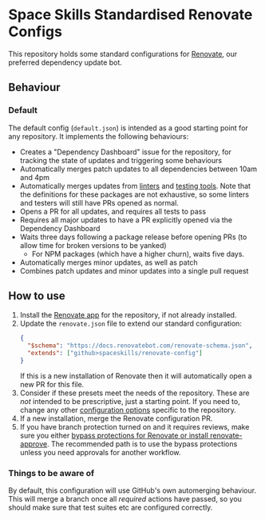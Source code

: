 # Space Skills Standardised Renovate Configs

This repository holds some standard configurations for [Renovate](https://www.mend.io/renovate/), our preferred dependency update bot.

## Behaviour

### Default

The default config (`default.json`) is intended as a good starting point for any repository. It implements the following behaviours:

- Creates a "Dependency Dashboard" issue for the repository, for tracking the state of updates and triggering some behaviours
- Automatically merges patch updates to all dependencies between 10am and 4pm
- Automatically merges updates from [linters](https://docs.renovatebot.com/presets-packages/#packageslinters) and [testing tools](https://docs.renovatebot.com/presets-packages/#packagestest). Note that the definitions for these packages are not exhaustive, so some linters and testers will still have PRs opened as normal.
- Opens a PR for all updates, and requires all tests to pass
- Requires all major updates to have a PR explicitly opened via the Dependency Dashboard
- Waits three days following a package release before opening PRs (to allow time for broken versions to be yanked)
  - For NPM packages (which have a higher churn), waits five days.
- Automatically merges minor updates, as well as patch
- Combines patch updates and minor updates into a single pull request

## How to use

1. Install the [Renovate app](https://github.com/apps/renovate) for the repository, if not already installed.
1. Update the `renovate.json` file to extend our standard configuration:
   ```json
   {
     "$schema": "https://docs.renovatebot.com/renovate-schema.json",
     "extends": ["github>spaceskills/renovate-config"]
   }
   ```
   If this is a new installation of Renovate then it will automatically open a new PR for this file.
1. Consider if these presets meet the needs of the repository. These are _not_ intended to be prescriptive, just a starting point. If you need to, change any other [configuration options](https://docs.renovatebot.com/configuration-options/) specific to the repository.
1. If a new installation, merge the Renovate configuration PR.
1. If you have branch protection turned on and it requires reviews, make sure you either [bypass protections for Renovate or install renovate-approve](https://docs.renovatebot.com/key-concepts/automerge/#pull-requests-required). The recommended path is to use the bypass protections unless you need approvals for another workflow.

### Things to be aware of

By default, this configuration will use GitHub's own automerging behaviour. This will merge a branch once all _required_ actions have passed, so you should make sure that test suites etc are configured correctly.
